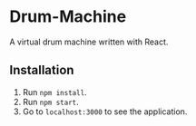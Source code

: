 # Drum-Machine
A virtual drum machine written with React.

## Installation

1. Run `npm install`.
2. Run `npm start`.
3. Go to `localhost:3000` to see the application.
